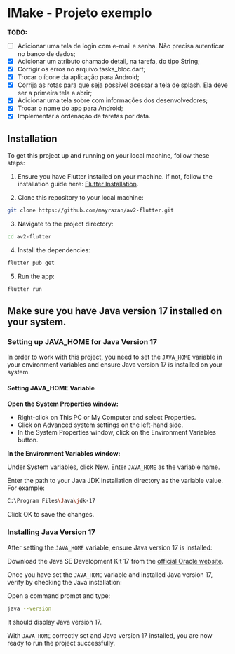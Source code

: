 # IMake - Projeto exemplo

**TODO:**

- [ ] Adicionar uma tela de login com e-mail e senha. Não precisa autenticar no banco de dados;
- [x] Adicionar um atributo chamado detail, na tarefa, do tipo String;
- [x] Corrigir os erros no arquivo tasks_bloc.dart;
- [x] Trocar o ícone da aplicação para Android;
- [x] Corrija as rotas para que seja possível acessar a tela de splash. Ela deve ser a primeira tela a abrir;
- [x] Adicionar uma tela sobre com informações dos desenvolvedores;
- [x] Trocar o nome do app para Android;
- [x] Implementar a ordenação de tarefas por data.

## Installation

To get this project up and running on your local machine, follow these steps:

1. Ensure you have Flutter installed on your machine. If not, follow the installation guide here: [Flutter Installation](https://flutter.dev/docs/get-started/install).

2. Clone this repository to your local machine:

```bash
git clone https://github.com/mayrazan/av2-flutter.git
```

3. Navigate to the project directory:

```bash
cd av2-flutter
```

4. Install the dependencies:

```bash
flutter pub get
```

5. Run the app:

```bash
flutter run
```

## Make sure you have Java version 17 installed on your system.

### Setting up JAVA_HOME for Java Version 17

In order to work with this project, you need to set the `JAVA_HOME` variable in your environment variables and ensure Java version 17 is installed on your system.

#### Setting JAVA_HOME Variable

**Open the System Properties window:**

- Right-click on This PC or My Computer and select Properties.
- Click on Advanced system settings on the left-hand side.
- In the System Properties window, click on the Environment Variables button.

**In the Environment Variables window:**

Under System variables, click New.
Enter `JAVA_HOME` as the variable name.

Enter the path to your Java JDK installation directory as the variable value. For example:

```bash
C:\Program Files\Java\jdk-17
```

Click OK to save the changes.

### Installing Java Version 17

After setting the `JAVA_HOME` variable, ensure Java version 17 is installed:

Download the Java SE Development Kit 17 from the [official Oracle website](https://www.oracle.com/java/technologies/javase-jdk17-downloads.html).

Once you have set the `JAVA_HOME` variable and installed Java version 17, verify by checking the Java installation:

Open a command prompt and type:

```bash
java --version
```

It should display Java version 17.

With `JAVA_HOME` correctly set and Java version 17 installed, you are now ready to run the project successfully.
